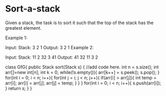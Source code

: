 # Sort-a-stack
Given a stack, the task is to sort it such that the top of the stack has the greatest element.

Example 1:

Input:
Stack: 3 2 1
Output: 3 2 1
Example 2:

Input:
Stack: 11 2 32 3 41
Output: 41 32 11 3 2

class GfG{
	public Stack<Integer> sort(Stack<Integer> s)
	{
		//add code here.
	 int n = s.size();
   int arr[]=new int[n];
   int k = 0;
   while(!s.empty()){
       arr[k++] = s.peek();
       s.pop();
   }
   for(int i = 0; i < n; i++){
       for(int j = i; j < n; j++){
           if(arr[i] > arr[j]){
               int temp = arr[i];
               arr[i] = arr[j];
               arr[j] = temp;
           }
       }
   }
   for(int i = 0; i < n; i++){
       s.push(arr[i]);
   }
   return s;
}
}
